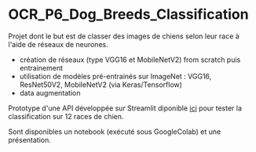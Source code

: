 # OCR_P6_Dog_Breeds_Classification

Projet dont le but est de classer des images de chiens selon leur race à l'aide de réseaux de neurones.
- création de réseaux (type VGG16 et MobileNetV2) from scratch puis entrainement
- utilisation de modèles pré-entrainés sur ImageNet : VGG16, ResNet50V2, MobileNetV2 (via Keras/Tensorflow)
- data augmentation

Prototype d'une API développée sur Streamlit diponible [ici](https://github.com/MarieFrance119/OCR_P6_Dog_Breeds_Predictions) pour tester la classification sur 12 races de chien.

Sont disponibles un notebook (exécuté sous GoogleColab) et une présentation.
